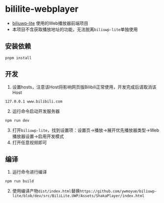 # bililite-webplayer

- [biliuwp-lite](https://github.com/ywmoyue/biliuwp-lite) 使用的Web播放器前端项目
- 本项目不含获取播放地址的功能，无法脱离`biliuwp-lite`单独使用

## 安装依赖

```
pnpm install
```

## 开发
1. 设置hosts，注意该Host将影响网页版Bilibili正常使用，开发完成后请取消该Host
```
127.0.0.1 www.bilibili.com
```
2. 运行命令启动开发服务器
```
npm run dev
```
3. 打开`biliuwp-lite`，找到设置项：设置页->播放->展开优先播放器类型->Web播放器设置->启用开发模式
4. 打开任意视频即可

## 编译

1. 运行命令进行编译
```
npm run build
```
2. 使用编译产物`dist/index.html`替换`https://github.com/ywmoyue/biliuwp-lite/blob/dev/src/BiliLite.UWP/Assets/ShakaPlayer/index.html`